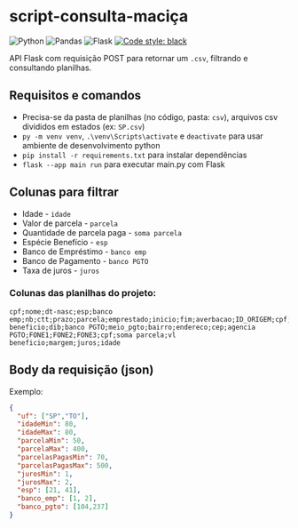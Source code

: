 # script-consulta-maciça

![Python](https://img.shields.io/badge/python-3670A0?style=flat&logo=python&logoColor=ffdd54)
![Pandas](https://img.shields.io/badge/pandas-%23150458.svg?style=flat&logo=pandas&logoColor=white)
![Flask](https://img.shields.io/badge/flask-%23000.svg?style=flat&logo=flask&logoColor=white)
[![Code style: black](https://img.shields.io/badge/code%20style-black-000000.svg)](https://github.com/psf/black)

API Flask com requisição POST para retornar um `.csv`, filtrando e consultando planilhas.

## Requisitos e comandos

- Precisa-se da pasta de planilhas (no código, pasta: `csv`), arquivos csv divididos em estados (ex: `SP.csv`)
- `py -m venv venv`, `.\venv\Scripts\activate` e `deactivate` para usar ambiente de desenvolvimento python
- `pip install -r requirements.txt` para instalar dependências
- `flask --app main run` para executar main.py com Flask

## Colunas para filtrar

- Idade - `idade`
- Valor de parcela - `parcela`
- Quantidade de parcela paga - `soma parcela`
- Espécie Benefício - `esp`
- Banco de Empréstimo - `banco emp`
- Banco de Pagamento - `banco PGTO`
- Taxa de juros - `juros`

### Colunas das planilhas do projeto:

```csv
cpf;nome;dt-nasc;esp;banco emp;nb;ctt;prazo;parcela;emprestado;inicio;fim;averbacao;ID_ORIGEM;cpf;cidade;uf;vl beneficio;dib;banco PGTO;meio_pgto;bairro;endereco;cep;agencia PGTO;FONE1;FONE2;FONE3;cpf;soma parcela;vl beneficio;margem;juros;idade
```

## Body da requisição (json)

Exemplo:

```json
{
  "uf": ["SP","TO"],
  "idadeMin": 80,
  "idadeMax": 80,
  "parcelaMin": 50,
  "parcelaMax": 400,
  "parcelasPagasMin": 70,
  "parcelasPagasMax": 500,
  "jurosMin": 1,
  "jurosMax": 2,
  "esp": [21, 41],
  "banco_emp": [1, 2],
  "banco_pgto": [104,237]
}
```
